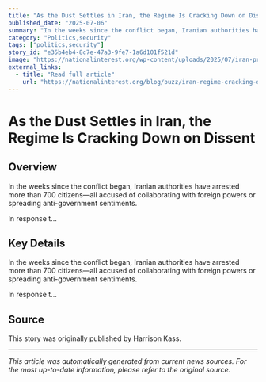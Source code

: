```yaml
---
title: "As the Dust Settles in Iran, the Regime Is Cracking Down on Dissent"
published_date: "2025-07-06"
summary: "In the weeks since the conflict began, Iranian authorities have arrested more than 700 citizens—all accused of collaborating with foreign powers or spreading anti-government sentiments. In response t..."
category: "Politics,security"
tags: ["politics,security"]
story_id: "e35b4eb4-8c7e-47a3-9fe7-1a6d101f521d"
image: "https://nationalinterest.org/wp-content/uploads/2025/07/iran-protest-070225-SS.jpg"
external_links:
  - title: "Read full article"
    url: "https://nationalinterest.org/blog/buzz/iran-regime-cracking-down-dissent-hk"
---
```


# As the Dust Settles in Iran, the Regime Is Cracking Down on Dissent

## Overview

In the weeks since the conflict began, Iranian authorities have arrested more than 700 citizens—all accused of collaborating with foreign powers or spreading anti-government sentiments.

In response t...

## Key Details

In the weeks since the conflict began, Iranian authorities have arrested more than 700 citizens—all accused of collaborating with foreign powers or spreading anti-government sentiments.

In response t...

## Source

This story was originally published by Harrison Kass.

---

*This article was automatically generated from current news sources. For the most up-to-date information, please refer to the original source.*
